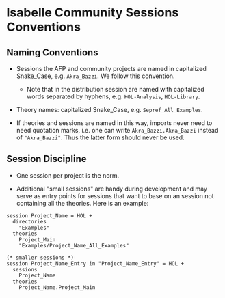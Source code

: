 # Isabelle Community Sessions Conventions #


## Naming Conventions ##

- Sessions the AFP and community projects are named in capitalized Snake_Case, e.g. `Akra_Bazzi`. We follow this convention. 
  - Note that in the distribution session are named with capitalized words separated by hyphens, e.g. `HOL-Analysis`, `HOL-Library`.

- Theory names: capitalized Snake_Case, e.g. `Sepref_All_Examples`.

- If theories and sessions are named in this way, imports never need to need quotation marks, i.e. one can write `Akra_Bazzi.Akra_Bazzi` instead of `"Akra_Bazzi"`. Thus the latter form should never be used.

## Session Discipline

- One session per project is the norm.

- Additional "small sessions" are handy during development and may serve as entry points for sessions that want to base on an session not containing all the theories. Here is an example:

```
session Project_Name = HOL +
  directories
    "Examples"
  theories
    Project_Main
    "Examples/Project_Name_All_Examples"

(* smaller sessions *)
session Project_Name_Entry in "Project_Name_Entry" = HOL +
  sessions
    Project_Name
  theories
    Project_Name.Project_Main
```
 




